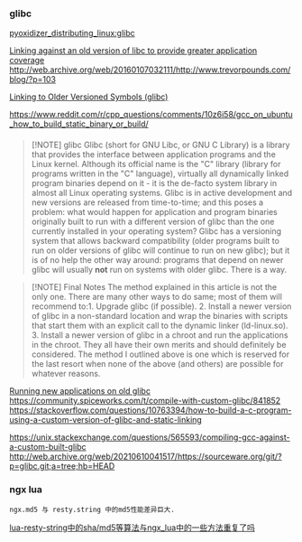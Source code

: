 
### glibc

[pyoxidizer_distributing_linux:glibc](https://pyoxidizer.readthedocs.io/en/stable/pyoxidizer_distributing_linux.html)

[Linking against an old version of libc to provide greater application coverage](https://stackoverflow.com/questions/4032373/linking-against-an-old-version-of-libc-to-provide-greater-application-coverage)
http://web.archive.org/web/20160107032111/http://www.trevorpounds.com/blog/?p=103

[Linking to Older Versioned Symbols (glibc)](http://web.archive.org/web/20160107032111/http://www.trevorpounds.com/blog/?p=103 "Permanent Link to Linking to Older Versioned Symbols (glibc)")

https://www.reddit.com/r/cpp_questions/comments/10z6i58/gcc_on_ubuntu_how_to_build_static_binary_or_build/


#### 


> [!NOTE] glibc
> Glibc (short for GNU Libc, or GNU C Library) is a library that provides the interface between application programs and the Linux kernel. Although its official name is the "C" library (library for programs written in the "C" language), virtually all dynamically linked program binaries depend on it - it is the de-facto system library in almost all Linux operating systems.
Glibc is in active development and new versions are released from time-to-time; and this poses a problem: what would happen for application and program binaries originally built to run with a different version of glibc than the one currently installed in your operating system?
Glibc has a versioning system that allows backward compatibility (older programs built to run on older versions of glibc will continue to run on new glibc); but it is of no help the other way around: programs that depend on newer glibc will usually **not** run on systems with older glibc.
There is a way.


> [!NOTE] Final Notes
> The method explained in this article is not the only one. There are many other ways to do same; most of them will recommend to:1. Upgrade glibc (if possible).
>2. Install a newer version of glibc in a non-standard location and wrap the binaries with scripts that start them with an explicit call to the dynamic linker (ld-linux.so).
>3. Install a newer version of glibc in a chroot and run the applications in the chroot.
>They all have their own merits and should definitely be considered. The method I outlined above is one which is reserved for the last resort when none of the above (and others) are possible for whatever reasons.



[Running new applications on old glibc](https://www.lightofdawn.org/wiki/wiki.cgi/NewAppsOnOldGlibc)
https://community.spiceworks.com/t/compile-with-custom-glibc/841852
https://stackoverflow.com/questions/10763394/how-to-build-a-c-program-using-a-custom-version-of-glibc-and-static-linking

https://unix.stackexchange.com/questions/565593/compiling-gcc-against-a-custom-built-glibc
http://web.archive.org/web/20210610041517/https://sourceware.org/git/?p=glibc.git;a=tree;hb=HEAD




### ngx lua

	ngx.md5 与 resty.string 中的md5性能差异巨大.

[lua-resty-string中的sha/md5等算法与ngx_lua中的一些方法重复了吗](https://groups.google.com/g/openresty/c/y-FvqUU6F_o)
